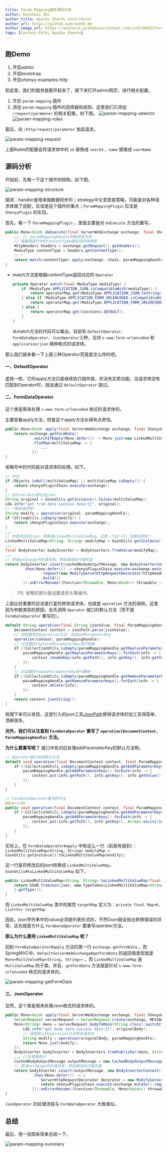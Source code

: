 ```yaml
---
title: Param-Mapping插件源码分析
author: Kunshuai Zhu
author_title: Apache ShenYu Contributor
author_url: https://github.com/JooKS-me
author_image_url: https://avatars1.githubusercontent.com/u/62384022?v=4
tags: [Context-Path, Apache ShenYu]
---
```


## 跑Demo

1. 开启admin
2. 开启bootstrap
3. 开启shenyu-examples-http

到这里，我们的服务就都开起来了，接下来打开admin网页，进行相关配置。

1. 开启 `param-mapping` 插件
2. 添加 `param-mapping` 插件的选择器和规则，这里我们只添加 `/request/parameter` 的相关配置，如下图。
   ![param-mapping-selector](/img/activities/code-analysis-param-mapping-plugin/param-mapping-selector.png)
   ![param-mapping-rules](/img/activities/code-analysis-param-mapping-plugin/param-mapping-rules.png)

最后，向 `/http/request/parameter` 发起请求。

![param-mapping-request](/img/activities/code-analysis-param-mapping-plugin/param-mapping-request.png)

上面Rules的配置会将请求体中的 `id` 替换成 `userId` ，`name` 替换成 `userName`

## 源码分析

开始前，先看一下这个插件的结构，如下图。

![param-mapping-structure](/img/activities/code-analysis-param-mapping-plugin/param-mapping-structure.png)

猜测：handler是用来做数据同步的；strategy中文意思是策略，可能是对各种请求体做了适配，应该是这个插件的重点；`ParamMappingPlugin` 应该是 `ShenyuPlugin` 的实现。

首先，看一下 `ParamMappingPlugin` ，里面主要是对 `doExecute` 方法的重写。

```java
public Mono<Void> doExecute(final ServerWebExchange exchange, final ShenyuPluginChain chain, final SelectorData selector, final RuleData rule) {
    ... // paramMappingHandle判断是否为空
    // 根据首部行中的contentType确定请求体类型
    HttpHeaders headers = exchange.getRequest().getHeaders();
    MediaType contentType = headers.getContentType();
  	// *
    return match(contentType).apply(exchange, chain, paramMappingHandle);
}
```

- match方法是根据contentType返回对应的 `Operator`

  ```java
  private Operator match(final MediaType mediaType) {
      if (MediaType.APPLICATION_JSON.isCompatibleWith(mediaType)) {
          return operatorMap.get(MediaType.APPLICATION_JSON.toString());
      } else if (MediaType.APPLICATION_FORM_URLENCODED.isCompatibleWith(mediaType)) {
          return operatorMap.get(MediaType.APPLICATION_FORM_URLENCODED.toString());
      } else {
          return operatorMap.get(Constants.DEFAULT);
      }
  }
  ```

  从match方法的代码可以看出，目前有 `DefaultOperator`、`FormDataOperator`、`JsonOperator`三种，支持 `x-www-form-urlencoded` 和 `application/json` 两种格式的请求体。

那么我们就来看一下上面三种Operator究竟是怎么样的吧。

#### 一、DefaultOperator

虚晃一枪，它的apply方法只是继续执行插件链，并没有实质功能。当请求体没有匹配到Operator时，就会通过 `DefaultOperator` 跳过。

#### 二、FormDataOperator

这个类是用来处理 `x-www-form-urlencoded` 格式的请求体的。

主要是看apply方法，但是这个apply方法长得有点奇怪。

```java
public Mono<Void> apply(final ServerWebExchange exchange, final ShenyuPluginChain shenyuPluginChain, final ParamMappingHandle paramMappingHandle) {
    return exchange.getFormData()
            .switchIfEmpty(Mono.defer(() -> Mono.just(new LinkedMultiValueMap<>())))
            .flatMap(multiValueMap -> {
                ...
            });
}
```

省略号中的代码是对请求体的处理，如下。

```java
// 判空
if (Objects.isNull(multiValueMap) || multiValueMap.isEmpty()) {
    return shenyuPluginChain.execute(exchange);
}
// 将form-data转化成json
String original = GsonUtils.getInstance().toJson(multiValueMap);
LOG.info("get from data success data:{}", original);
// *修改请求体*
String modify = operation(original, paramMappingHandle);
if (StringUtils.isEmpty(modify)) {
    return shenyuPluginChain.execute(exchange);
}
...
// 将修改后的json，转换成LinkedMultiValueMap。注意一下这一行，后面会提到！
LinkedMultiValueMap<String, String> modifyMap = GsonUtils.getInstance().toLinkedMultiValueMap(modify);
...
final BodyInserter bodyInserter = BodyInserters.fromValue(modifyMap);
...
// 修改exchange中的请求体，然后继续执行插件链
return bodyInserter.insert(cachedBodyOutputMessage, new BodyInserterContext())
        .then(Mono.defer(() -> shenyuPluginChain.execute(exchange.mutate()
                .request(new ModifyServerHttpRequestDecorator(httpHeaders, exchange.getRequest(), cachedBodyOutputMessage))
                .build())
        )).onErrorResume((Function<Throwable, Mono<Void>>) throwable -> release(cachedBodyOutputMessage, throwable));
```

> PS: 省略的部分是设置请求头等操作。

上面比较重要的应该是打星的修改请求体，也就是 `operation` 方法的调用。这里因为参数类型的原因，会先调用 `Operator` 接口的默认方法（而不是 `FormDataOperator` 重写的）。

```java
default String operation(final String jsonValue, final ParamMappingHandle paramMappingHandle) {
    DocumentContext context = JsonPath.parse(jsonValue);
    // 调用重写的operation方法，添加addParameterKey
    operation(context, paramMappingHandle);
    // 对设置的replacedParameterKey进行替换
    if (!CollectionUtils.isEmpty(paramMappingHandle.getReplaceParameterKeys())) {
        paramMappingHandle.getReplaceParameterKeys().forEach(info -> {
            context.renameKey(info.getPath(), info.getKey(), info.getValue());
        });
    }
    // 对设置的removeParameterKey进行删除
    if (!CollectionUtils.isEmpty(paramMappingHandle.getRemoveParameterKeys())) {
        paramMappingHandle.getRemoveParameterKeys().forEach(info -> {
            context.delete(info);
        });
    }
    return context.jsonString();
}
```

梳理下来可以发现，这里引入的json工具[JsonPath](https://github.com/json-path/JsonPath)使得请求体的加工变得简单、清晰很多。

**另外，我们可以注意到 `FormDataOperator` 重写了 `operation(DocumentContext, ParamMappingHandle)` 方法。**

**为什么要重写呢？** 接口中有对应处理addParameterKey的默认方法啊。

```java
// Operator接口中的默认方法
default void operation(final DocumentContext context, final ParamMappingHandle paramMappingHandle) {
    if (!CollectionUtils.isEmpty(paramMappingHandle.getAddParameterKeys())) {
        paramMappingHandle.getAddParameterKeys().forEach(info -> {
            context.put(info.getPath(), info.getKey(), info.getValue()); //不同之处
        });
    }
}

// FormDataOperator重写的方法
@Override
public void operation(final DocumentContext context, final ParamMappingHandle paramMappingHandle) {
    if (!CollectionUtils.isEmpty(paramMappingHandle.getAddParameterKeys())) {
        paramMappingHandle.getAddParameterKeys().forEach(info -> {
            context.put(info.getPath(), info.getKey(), Arrays.asList(info.getValue()));
        });
    }
}
```

实际上，在 `FormDataOperator#apply` 中有这么一行（前面有提到）：`LinkedMultiValueMap<String, String> modifyMap = GsonUtils.getInstance().toLinkedMultiValueMap(modify);`

这一行是将修改后的json转换成 `LinkedMultiValueMap`，`GsonUtils#toLinkedMultiValueMap` 如下。

```java
public LinkedMultiValueMap<String, String> toLinkedMultiValueMap(final String json) {
    return GSON.fromJson(json, new TypeToken<LinkedMultiValueMap<String, String>>() {
    }.getType());
}
```

而 `LinkedMultiValueMap` 类中的属性 `targetMap` 定义为：`private final Map<K, List<V>> targetMap`

因此，json字符串中的value必须是列表形式的，不然Gson就会抛出转换错误的异常，这也就是为什么 `FormDataOperator` 要重写operator方法。

**那么为什么要用 `LinkedMultiValueMap` 呢？**

回到 `FormDataOperator#apply` 方法的第一行 `exchange.getFormData` 。而SpringMVC中，`DefaultServerWebExchange#getFormData` 的返回值类型就是 `Mono<MultiValueMap<String, String>>` ，而 `LinkedMultiValueMap` 是 `MultiValueMap` 的子类。并且，`getFormData` 方法就是针对 `x-www-form-urlencoded` 格式的请求体的。

![param-mapping-getFormData](/img/activities/code-analysis-param-mapping-plugin/param-mapping-getFormData.png)

#### 三、JsonOperator

显然，这个类是用来处理Json格式的请求体的。

```java
public Mono<Void> apply(final ServerWebExchange exchange, final ShenyuPluginChain shenyuPluginChain, final ParamMappingHandle paramMappingHandle) {
    ServerRequest serverRequest = ServerRequest.create(exchange, MESSAGE_READERS);
    Mono<String> mono = serverRequest.bodyToMono(String.class).switchIfEmpty(Mono.defer(() -> Mono.just(""))).flatMap(originalBody -> {
        LOG.info("get body data success data:{}", originalBody);
        // 调用默认的operation方法修改请求体
        String modify = operation(originalBody, paramMappingHandle);
        return Mono.just(modify);
    });
    BodyInserter bodyInserter = BodyInserters.fromPublisher(mono, String.class);
    ... //处理首部行
    CachedBodyOutputMessage outputMessage = new CachedBodyOutputMessage(exchange, headers);
    // 修改exchange中的请求体，然后继续执行插件链
    return bodyInserter.insert(outputMessage, new BodyInserterContext())
            .then(Mono.defer(() -> {
                ServerHttpRequestDecorator decorator = new ModifyServerHttpRequestDecorator(headers, exchange.getRequest(), outputMessage);
                return shenyuPluginChain.execute(exchange.mutate().request(decorator).build());
            })).onErrorResume((Function<Throwable, Mono<Void>>) throwable -> release(outputMessage, throwable));
}
```

`JsonOperator` 的处理流程与 `FormDataOperator` 大致类似。

## 总结

最后，用一张图来简单总结一下。

![param-mapping-summary](/img/activities/code-analysis-param-mapping-plugin/param-mapping-summary.jpeg)

